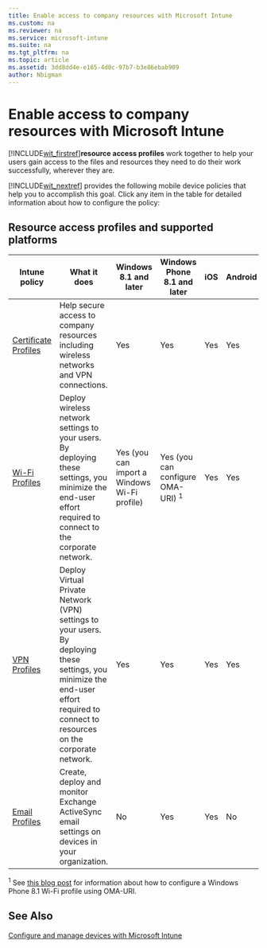 ```yaml
---
title: Enable access to company resources with Microsoft Intune
ms.custom: na
ms.reviewer: na
ms.service: microsoft-intune
ms.suite: na
ms.tgt_pltfrm: na
ms.topic: article
ms.assetid: 3dd8dd4e-e165-4d0c-97b7-b3e86ebab909
author: Nbigman
---
```

# Enable access to company resources with Microsoft Intune
[!INCLUDE[wit_firstref](../Token/wit_firstref_md.md)]**resource access profiles** work together to help your users gain access to the files and resources they need to do their work successfully, wherever they are.

[!INCLUDE[wit_nextref](../Token/wit_nextref_md.md)] provides the following mobile device policies that help you to accomplish this goal. Click any item in the table for detailed information about how to configure the policy:

## Resource access profiles and supported platforms

|Intune policy|What it does|Windows 8.1 and later|Windows Phone 8.1 and later|iOS|Android|Samsung KNOX|
|-----------------|----------------|-------------------------|-------------------------------|-------|-----------|----------------|
|[Certificate Profiles](https://technet.microsoft.com/library/dn818904.aspx)|Help secure access to company resources including wireless networks and VPN connections.|Yes|Yes|Yes|Yes|Yes|
|[Wi-Fi Profiles](https://technet.microsoft.com/library/dn818903.aspx)|Deploy wireless network settings to your users. By deploying these settings, you minimize the end-user effort required to connect to the corporate network.|Yes (you can import a Windows Wi-Fi profile)|Yes (you can configure OMA-URI) <sup>1</sup>|Yes|Yes|Yes|
|[VPN Profiles](https://technet.microsoft.com/library/dn818905.aspx)|Deploy Virtual Private Network (VPN) settings to your users. By deploying these settings, you minimize the end-user effort required to connect to resources on the corporate network.|Yes|Yes|Yes|Yes|Yes|
|[Email Profiles](https://technet.microsoft.com/library/dn800672.aspx)|Create, deploy and monitor Exchange ActiveSync email settings on devices in your organization.|No|Yes|Yes|No|Yes|
<sup>1</sup> See [this blog post](http://blogs.technet.com/b/microsoftintune/archive/2015/02/23/using-oma-uri-to-create-custom-wi-fi-profiles-for-windows-phone-8-1.aspx) for information about how to configure a Windows Phone 8.1 Wi-Fi profile using OMA-URI.

## See Also
[Configure and manage devices with Microsoft Intune](../Topic/Configure-and-manage-devices-with-Microsoft-Intune.md)

